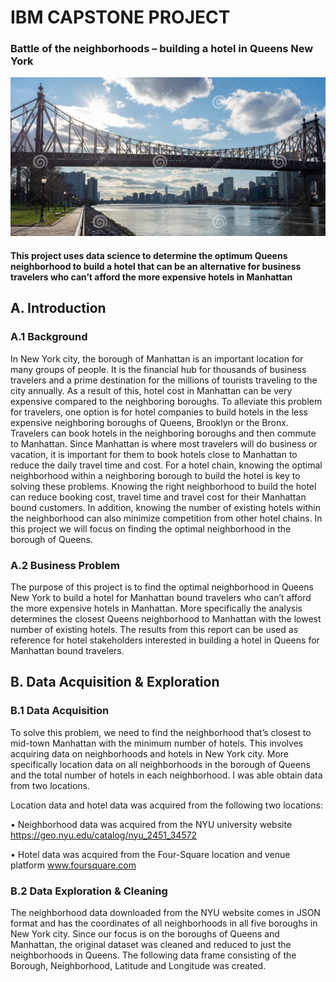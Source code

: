 # IBM CAPSTONE PROJECT 
### Battle of the neighborhoods – building a hotel in Queens New York 
<img src="Queens bridge Cropped.jpg">

#### This project uses data science to determine the optimum Queens neighborhood to build a hotel that can be an alternative for business travelers who can’t afford the more expensive hotels in Manhattan  

## A. Introduction
### A.1 Background 
In New York city, the borough of Manhattan is an important location for many groups of people. It is the financial hub for thousands of business travelers and a prime destination for the millions of tourists traveling to the city annually. As a result of this, hotel cost in Manhattan can be very expensive compared to the neighboring boroughs. To alleviate this problem for travelers, one option is for hotel companies to build hotels in the less expensive neighboring boroughs of Queens, Brooklyn or the Bronx. Travelers can book hotels in the neighboring boroughs and then commute to Manhattan. Since Manhattan is where most travelers will do business or vacation, it is important for them to book hotels close to Manhattan to reduce the daily travel time and cost. For a hotel chain, knowing the optimal neighborhood within a neighboring borough to build the hotel is key to solving these problems. Knowing the right neighborhood to build the hotel can reduce booking cost, travel time and travel cost for their Manhattan bound customers. In addition, knowing the number of existing hotels within the neighborhood can also minimize competition from other hotel chains. In this project we will focus on finding the optimal neighborhood in the borough of Queens. 

### A.2 Business Problem
The purpose of this project is to find the optimal neighborhood in Queens New York to build a hotel for Manhattan bound travelers who can’t afford the more expensive hotels in Manhattan. More specifically the analysis determines the closest Queens neighborhood to Manhattan with the lowest number of existing hotels. The results from this report can be used as reference for hotel stakeholders interested in building a hotel in Queens for Manhattan bound travelers. 


## B. Data Acquisition & Exploration 

### B.1 Data Acquisition  
To solve this problem, we need to find the neighborhood that’s closest to mid-town Manhattan with the minimum number of hotels. This involves acquiring data on neighborhoods and hotels in New York city. More specifically location data on all neighborhoods in the borough of Queens and the total number of hotels in each neighborhood. I was able obtain data from two locations.  

Location data and hotel data was acquired from the following two locations:

•	Neighborhood data was acquired from the NYU university website https://geo.nyu.edu/catalog/nyu_2451_34572 

•	Hotel data was acquired from the Four-Square location and venue platform www.foursquare.com 

### B.2 Data Exploration & Cleaning
The neighborhood data downloaded from the NYU website comes in JSON format and has the coordinates of all neighborhoods in all five boroughs in New York city. Since our focus is on the boroughs of Queens and Manhattan, the original dataset was cleaned and reduced to just the neighborhoods in Queens. The following data frame consisting of the Borough, Neighborhood, Latitude and Longitude was created. 
